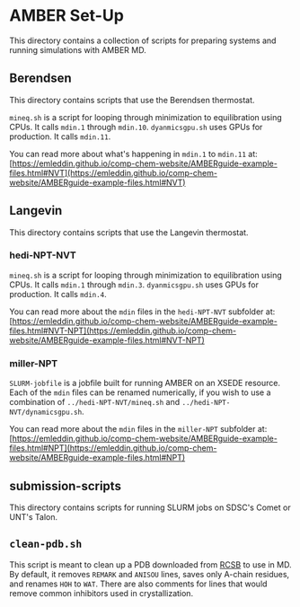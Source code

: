 # AMBER Set-Up
This directory contains a collection of scripts for preparing systems and
running simulations with AMBER MD.

## Berendsen
This directory contains scripts that use the Berendsen thermostat.

`mineq.sh` is a script for looping through minimization to equilibration using
CPUs. It calls `mdin.1` through `mdin.10`.
`dyanmicsgpu.sh` uses GPUs for production. It calls `mdin.11`.

You can read more about what's happening in `mdin.1` to `mdin.11` at:
[https://emleddin.github.io/comp-chem-website/AMBERguide-example-files.html#NVT](https://emleddin.github.io/comp-chem-website/AMBERguide-example-files.html#NVT)

## Langevin
This directory contains scripts that use the Langevin thermostat.

### hedi-NPT-NVT
`mineq.sh` is a script for looping through minimization to equilibration using
CPUs. It calls `mdin.1` through `mdin.3`.
`dyanmicsgpu.sh` uses GPUs for production. It calls `mdin.4`.

You can read more about the `mdin` files in the `hedi-NPT-NVT` subfolder at:
[https://emleddin.github.io/comp-chem-website/AMBERguide-example-files.html#NVT-NPT](https://emleddin.github.io/comp-chem-website/AMBERguide-example-files.html#NVT-NPT)

### miller-NPT
`SLURM-jobfile` is a jobfile built for running AMBER on an XSEDE resource.
Each of the `mdin` files can be renamed numerically, if you wish to use a
combination of `../hedi-NPT-NVT/mineq.sh` and `../hedi-NPT-NVT/dynamicsgpu.sh`.

You can read more about the `mdin` files in the `miller-NPT` subfolder at:
[https://emleddin.github.io/comp-chem-website/AMBERguide-example-files.html#NPT](https://emleddin.github.io/comp-chem-website/AMBERguide-example-files.html#NPT)

## submission-scripts
This directory contains scripts for running SLURM jobs on SDSC's Comet or
UNT's Talon.

## `clean-pdb.sh`
This script is meant to clean up a PDB downloaded from [RCSB](https://www.rcsb.org/)
to use in MD.
By default, it removes `REMARK` and `ANISOU` lines, saves only A-chain residues,
and renames `HOH` to `WAT`.
There are also comments for lines that would remove common inhibitors used in
crystallization.

